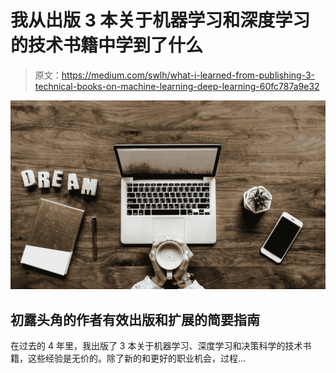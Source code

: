 # 我从出版 3 本关于机器学习和深度学习的技术书籍中学到了什么

> 原文：<https://medium.com/swlh/what-i-learned-from-publishing-3-technical-books-on-machine-learning-deep-learning-60fc787a9e32>

![](img/2a72ecec61ea941901329def9a263331.png)

## 初露头角的作者有效出版和扩展的简要指南

在过去的 4 年里，我出版了 3 本关于机器学习、深度学习和决策科学的技术书籍，这些经验是无价的。除了新的和更好的职业机会，过程…